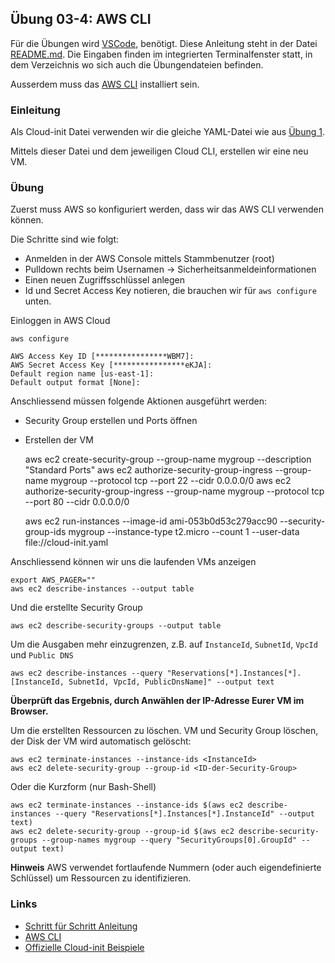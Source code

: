 ## Übung 03-4: AWS CLI

Für die Übungen wird [VSCode](https://code.visualstudio.com/), benötigt. Diese Anleitung steht in der Datei [README.md](README.md). Die Eingaben finden im integrierten Terminalfenster statt, in dem Verzeichnis wo sich auch die Übungendateien befinden.

Ausserdem muss das [AWS CLI](https://aws.amazon.com/de/cli/) installiert sein.

### Einleitung

Als Cloud-init Datei verwenden wir die gleiche YAML-Datei wie aus [Übung 1](../01-1-iac/cloud-init-nginx.yaml).

Mittels dieser Datei und dem jeweiligen Cloud CLI, erstellen wir eine neu VM.

### Übung

Zuerst muss AWS so konfiguriert werden, dass wir das AWS CLI verwenden können.

Die Schritte sind wie folgt:
* Anmelden in der AWS Console mittels Stammbenutzer (root)
* Pulldown rechts beim Usernamen -> Sicherheitsanmeldeinformationen
* Einen neuen Zugriffsschlüssel anlegen
* Id und Secret Access Key notieren, die brauchen wir für `aws configure` unten.

Einloggen in AWS Cloud

    aws configure
 
    AWS Access Key ID [****************WBM7]:
    AWS Secret Access Key [****************eKJA]:
    Default region name [us-east-1]:
    Default output format [None]:
    
Anschliessend müssen folgende Aktionen ausgeführt werden:
* Security Group erstellen und Ports öffnen
* Erstellen der VM 


    
    aws ec2 create-security-group --group-name mygroup --description "Standard Ports"
    aws ec2 authorize-security-group-ingress --group-name mygroup --protocol tcp --port 22 --cidr 0.0.0.0/0
    aws ec2 authorize-security-group-ingress --group-name mygroup --protocol tcp --port 80 --cidr 0.0.0.0/0   
        
    aws ec2 run-instances --image-id ami-053b0d53c279acc90 --security-group-ids mygroup --instance-type t2.micro --count 1 --user-data file://cloud-init.yaml 

Anschliessend können wir uns die laufenden VMs anzeigen

    export AWS_PAGER=""
    aws ec2 describe-instances --output table   
    
Und die erstellte Security Group

    aws ec2 describe-security-groups --output table   
    
Um die Ausgaben mehr einzugrenzen, z.B. auf `InstanceId`, `SubnetId`, `VpcId` und `Public DNS`

    aws ec2 describe-instances --query "Reservations[*].Instances[*].[InstanceId, SubnetId, VpcId, PublicDnsName]" --output text
  
**Überprüft das Ergebnis, durch Anwählen der IP-Adresse Eurer VM im Browser.**

Um die erstellten Ressourcen zu löschen. VM und Security Group löschen, der Disk der VM wird automatisch gelöscht:

    aws ec2 terminate-instances --instance-ids <InstanceId>
    aws ec2 delete-security-group --group-id <ID-der-Security-Group>
    
Oder die Kurzform (nur Bash-Shell)
    
    aws ec2 terminate-instances --instance-ids $(aws ec2 describe-instances --query "Reservations[*].Instances[*].InstanceId" --output text)
    aws ec2 delete-security-group --group-id $(aws ec2 describe-security-groups --group-names mygroup --query "SecurityGroups[0].GroupId" --output text)
    
**Hinweis** AWS verwendet fortlaufende Nummern (oder auch eigendefinierte Schlüssel) um Ressourcen zu identifizieren. 
    
### Links

* [Schritt für Schritt Anleitung](https://docs.aws.amazon.com/cli/latest/userguide/cli-services-ec2.html)         
* [AWS CLI](https://aws.amazon.com/de/cli/)
* [Offizielle Cloud-init Beispiele](https://cloudinit.readthedocs.io/en/latest/topics/examples.html)
